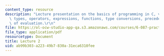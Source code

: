 ```yaml
---
content_type: resource
description: "Lecture presentation on the basics of programming in C, variables, data\
  \ types, operators, expressions, functions, type conversions, precedence, and order\
  \ of evaluation.\r\n"
file: https://ol-ocw-studio-app-qa.s3.amazonaws.com/courses/6-087-practical-programming-in-c-january-iap-2010/ab99b303a22349b7830a31eca6310fee_MIT6_087IAP10_lec02.pdf
file_type: application/pdf
resourcetype: Document
title: Lecture 2
uid: ab99b303-a223-49b7-830a-31eca6310fee
---
```

